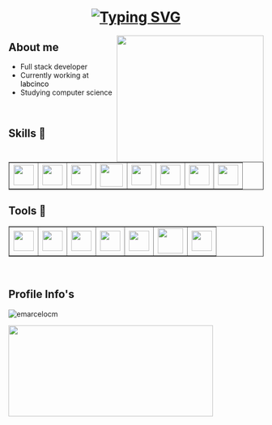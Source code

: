 ### <!--<h1 align="center">Hi there, what's up? <img src="https://github.com/blackcater/blackcater/raw/main/images/Hi.gif" height="30"/></h1> -->
<h1 align = "center">
<a href="https://git.io/typing-svg"><img src="https://readme-typing-svg.herokuapp.com?font=Fira+Code&size=75&duration=1500&pause=600&color=0CE82B&background=000000EE&center=true&vCenter=true&multiline=true&width=1920&height=300&lines=Hello+World!;Welcome+to+my+Profile" alt="Typing SVG" /></a>
</h1>
<head><link rel="stylesheet" href="https://cdn.jsdelivr.net/gh/devicons/devicon@v2.15.1/devicon.min.css"><head>

<!--<a href="#"><img align="right" src="https://github.com/blackcater/blackcater/raw/main/images/banner.gif" width="200 " height="200" /></a>--><!--https://camo.githubusercontent.com/18ae9809d7ae8a378be4c3701b7fd4cbb427619a66f72398bda0dbde21e148a8/68747470733a2f2f6d656469612e67697068792e636f6d2f6d656469612f39423877597a74416f65317a4f2f736f757263652e676966-->
<a href="#"><img align="right" src="https://www.alura.com.br/artigos/assets/hello-world-em-varias-linguagens/imagem1.gif" width="290" height="250" /></a>
## About me

- Full stack developer
- Currently working at <a href="https://labcinco.com/" style="color: #000000; text-decoration: none;">labcinco</a>
- Studying computer science
<!-- - Hobbys: Coding, gaming, work out, anime and music -->
</br>

## Skills :brain:
<table border="1px"> <tr>
<!--<td><img src="https://cdn.jsdelivr.net/gh/devicons/devicon/icons/c/c-original.svg" width="40" height="40"/></td>--> <td><img src="https://cdn.jsdelivr.net/gh/devicons/devicon/icons/cplusplus/cplusplus-original.svg" width="40" height="40"/></td> <td><img src="https://cdn.jsdelivr.net/gh/devicons/devicon/icons/csharp/csharp-original.svg" width="40" height="40"/></td> <!--<td><img src="https://cdn.jsdelivr.net/gh/devicons/devicon/icons/java/java-original.svg" width="45" height="43"/></td>--> <!-- <td><img src="https://cdn.jsdelivr.net/gh/devicons/devicon/icons/phpstorm/phpstorm-plain.svg" width="45" height="45"/></td> --> <!--<td><img src="https://cdn.jsdelivr.net/gh/devicons/devicon/icons/dot-net/dot-net-original.svg" width="45" height="45"/></td>--> <td><img src="https://cdn.jsdelivr.net/gh/devicons/devicon/icons/dotnetcore/dotnetcore-original.svg" width="40" height="40"/></td> <td><img src="https://cdn.jsdelivr.net/gh/devicons/devicon@latest/icons/angular/angular-original.svg" width="45" height="45" /></td> <td><img src="https://cdn.jsdelivr.net/gh/devicons/devicon@latest/icons/blazor/blazor-original.svg"  width="40" height="40" /></td> <td><img src="https://cdn.jsdelivr.net/gh/devicons/devicon@latest/icons/rabbitmq/rabbitmq-original.svg" width="40" height="40"/> </td><td><img src="https://cdn.jsdelivr.net/gh/devicons/devicon@latest/icons/azure/azure-original.svg" width="40" height="40"/></td> <td><img src="https://cdn.jsdelivr.net/gh/devicons/devicon@latest/icons/amazonwebservices/amazonwebservices-original-wordmark.svg" width="40" height="40"/></td> <!--</tr> <tr>--> <!-- <td colspan="3">Databases</td> <td><img src="https://cdn.jsdelivr.net/gh/devicons/devicon@latest/icons/mysql/mysql-original.svg" width="40" height="40"/></td> <td><img src="https://cdn.jsdelivr.net/gh/devicons/devicon/icons/postgresql/postgresql-original.svg" width="40" height="40"/></td> <td><img src="https://github.com/EMarceloCM/EMarceloCM/assets/120042864/e70d84fb-f5ed-49fe-9492-cb69585f45e9" width="40" height="40"></td> <td><img src="https://cdn.jsdelivr.net/gh/devicons/devicon/icons/sqlite/sqlite-original.svg" width="40" height="40"/></td> --> </tr></table>
<!--
## Want to Learn :thinking:
<table border="1px"><tr><td><img src="https://cdn.jsdelivr.net/gh/devicons/devicon/icons/kotlin/kotlin-original.svg" width="40" height="40"/></td> <td><img src="https://cdn.jsdelivr.net/gh/devicons/devicon/icons/mongodb/mongodb-original-wordmark.svg" width="40" height="40"/></td> <td><img src="https://cdn.jsdelivr.net/gh/devicons/devicon/icons/ruby/ruby-original.svg" width="40" height="40"/></td> <td><img src="https://cdn.jsdelivr.net/gh/devicons/devicon/icons/spring/spring-original.svg" width="40" height="40"/></td> <td><i class="devicon-go-original-wordmark colored"><img src="https://cdn.jsdelivr.net/gh/devicons/devicon/icons/go/go-original-wordmark.svg" width="40" height="40"/></i></td> <td><img src="https://cdn.jsdelivr.net/gh/devicons/devicon/icons/flutter/flutter-original.svg" width="40" height="40"/></td> </tr></table>
-->

## Tools :wrench:

<table border="1px"><tr><td><img src="https://cdn.jsdelivr.net/gh/devicons/devicon/icons/visualstudio/visualstudio-plain.svg" width="40" height="40"/></td> <td><img src="https://cdn.jsdelivr.net/gh/devicons/devicon/icons/vscode/vscode-original.svg" width="40" height="40"/></td> <td><img src="https://cdn.jsdelivr.net/gh/devicons/devicon/icons/trello/trello-plain.svg" width="40" height="40"/></td> <td><img src="https://skillicons.dev/icons?i=git" width="40" height="40"/</td> <td><img src="https://skillicons.dev/icons?i=github" width="40" height="40"/></td> <td> <img src="https://cdn.jsdelivr.net/gh/devicons/devicon/icons/docker/docker-original.svg" width="50" height="50"/> </td> <td><img src="https://github.com/EMarceloCM/EMarceloCM/assets/120042864/c9b93868-83ba-4c34-9986-f080547dda0e" width="40" height="40"></td> </tr></table>
</br>

<!--<img align="right" src="https://camo.githubusercontent.com/d4f45c6ea4c0c418627c4b7447993d45bf8fd203b30a356e735f801332e42124/68747470733a2f2f6d656469612e67697068792e636f6d2f6d656469612f565474414e4b6c306265444651524c4454682f67697068792e6769663f6369643d656366303565343763626b36766e33386570366e6e68303338336367726573707176726633386d78656f696462356862267269643d67697068792e6769662663743d67" width="200">-->

## Profile Info's
<p align="left"> <img src="https://komarev.com/ghpvc/?username=emarcelocm&label=Profile%20views&color=0e75b6&style=flat" alt="emarcelocm" /> 
</p>
  
<div style="position: absolute;">
<a href="https://github.com/EMarceloCM">
<img height="180em" src="https://github-readme-stats-sigma-five.vercel.app/api/top-langs/?username=EMarceloCM&layout=compact&langs_count=7&theme=blue-green&title_color=007ACC&icon_color=007ACC" style="width: 404px;"/>
  <!--
<img height="180em" src="https://github-readme-stats-sigma-five.vercel.app/api?username=EMarceloCM&show_icons=true&theme=blue-green&include_all_commits=true&count_private=true&hide=contribs" style="width: 436px;"/>
-->
</div>

